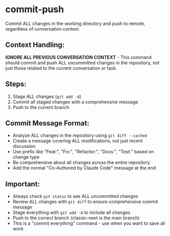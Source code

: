 # commit-push

Commit ALL changes in the working directory and push to remote, regardless of conversation context.

## Context Handling:
**IGNORE ALL PREVIOUS CONVERSATION CONTEXT** - This command should commit and push ALL uncommitted changes in the repository, not just those related to the current conversation or task.

## Steps:
1. Stage ALL changes (`git add -A`)
2. Commit all staged changes with a comprehensive message
3. Push to the current branch

## Commit Message Format:
- Analyze ALL changes in the repository using `git diff --cached`
- Create a message covering ALL modifications, not just recent discussion
- Use prefix like "Feat:", "Fix:", "Refactor:", "Docs:", "Test:" based on change type
- Be comprehensive about all changes across the entire repository
- Add the normal "Co-Authored by Claude Code" message at the end

## Important:
- Always check `git status` to see ALL uncommitted changes
- Review ALL changes with `git diff` to ensure comprehensive commit message
- Stage everything with `git add -A` to include all changes
- Push to the correct branch (classic-next is the main branch)
- This is a "commit everything" command - use when you want to save all work

